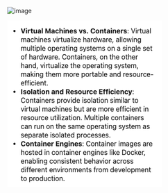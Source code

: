 
![image](https://github.com/user-attachments/assets/dede62c0-2ae8-4033-8f4b-0e1e23930a08)


![alt text](image.png)
